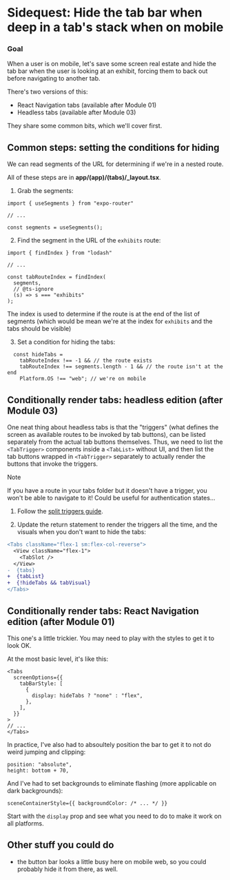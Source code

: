# Sidequest: Hide the tab bar when deep in a tab's stack when on mobile

### Goal
When a user is on mobile, let's save some screen real estate and hide the tab bar when the user is looking at an exhibit, forcing them to back out before navigating to another tab.

There's two versions of this:
- React Navigation tabs (available after Module 01)
- Headless tabs (available after Module 03)

They share some common bits, which we'll cover first.

## Common steps: setting the conditions for hiding
We can read segments of the URL for determining if we're in a nested route.

All of these steps are in **app/(app)/(tabs)/_layout.tsx**.

1. Grab the segments:
```tsx
import { useSegments } from "expo-router"

// ...

const segments = useSegments();
```

2. Find the segment in the URL of the `exhibits` route:
```tsx
import { findIndex } from "lodash"

// ...

const tabRouteIndex = findIndex(
  segments,
  // @ts-ignore
  (s) => s === "exhibits"
);
```

The index is used to determine if the route is at the end of the list of segments (which would be mean we're at the index for `exhibits` and the tabs should be visible)

3. Set a condition for hiding the tabs:
```tsx
  const hideTabs =
    tabRouteIndex !== -1 && // the route exists
    tabRouteIndex !== segments.length - 1 && // the route isn't at the end
    Platform.OS !== "web"; // we're on mobile
```

## Conditionally render tabs: headless edition (after Module 03)

One neat thing about headless tabs is that the "triggers" (what defines the screen as available routes to be invoked by tab buttons), can be listed separately from the actual tab buttons themselves. Thus, we need to list the `<TabTrigger>` components inside a `<TabList>` without UI, and then list the tab buttons wrapped in `<TabTrigger>` separately to actually render the buttons that invoke the triggers.

> [!NOTE]
> If you have a route in your tabs folder but it doesn't have a trigger, you won't be able to navigate to it! Could be useful for authentication states...

1. Follow the [split triggers guide](shared/split-triggers.md).

2. Update the return statement to render the triggers all the time, and the visuals when you don't want to hide the tabs:

```diff
<Tabs className="flex-1 sm:flex-col-reverse">
  <View className="flex-1">
    <TabSlot />
  </View>
-  {tabs}
+  {tabList}
+  {!hideTabs && tabVisual}
</Tabs>
```

## Conditionally render tabs: React Navigation edition (after Module 01)

This one's a little trickier. You may need to play with the styles to get it to look OK.

At the most basic level, it's like this:

```tsx
<Tabs
  screenOptions={{
    tabBarStyle: [
      {
        display: hideTabs ? "none" : "flex",
      },
    ],
  }}
>
// ...
</Tabs>
```

In practice, I've also had to absoultely position the bar to get it to not do weird jumping and clipping:
```tsx
position: "absolute",
height: bottom + 70,
```

And I've had to set backgrounds to eliminate flashing (more applicable on dark backgrounds):
```tsx
sceneContainerStyle={{ backgroundColor: /* ... */ }}
```

Start with the `display` prop and see what you need to do to make it work on all platforms.

## Other stuff you could do
- the button bar looks a little busy here on mobile web, so you could probably hide it from there, as well.